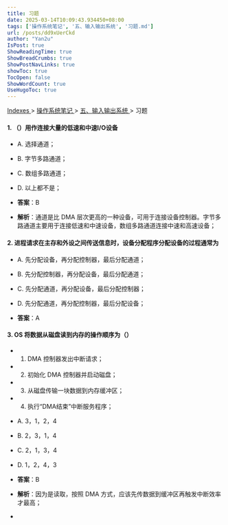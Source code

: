 ```yaml
---
title: 习题
date: 2025-03-14T10:09:43.934450+08:00
tags: ['操作系统笔记', '五、输入输出系统', '习题.md']
url: /posts/dd9xUerCkd
author: "Yan2u"
IsPost: true
ShowReadingTime: true
ShowBreadCrumbs: true
ShowPostNavLinks: true
showToc: true
TocOpen: false
ShowWordCount: true
UseHugoToc: true
---
```


<a href="/notes408/chapters_index"> Indexes </a> > <a href="/notes408/indexes/xhyFtgS9zn"> 操作系统笔记 </a> > <a href="/notes408/indexes/YsUkGmiF4i"> 五、输入输出系统 </a> > 习题

#### 1. （）用作连接大量的低速和中速I/O设备

- A. 选择通道；

- B. 字节多路通道；

- C. 数组多路通道；

- D. 以上都不是；

- **答案**：B

- **解析**：通道是比 DMA 层次更高的一种设备，可用于连接设备控制器。字节多路通道主要用于连接低速和中速设备，数组多路通道连接中速和高速设备；

#### 2. 进程请求在主存和外设之间传送信息时，设备分配程序分配设备的过程通常为

- A. 先分配设备，再分配控制器，最后分配通道；

- B. 先分配控制器，再分配设备，最后分配通道；

- C. 先分配通道，再分配设备，最后分配控制器；

- D. 先分配通道，再分配控制器，最后分配设备；

- **答案**：A

#### 3. OS 将数据从磁盘读到内存的操作顺序为（）

- 1. DMA 控制器发出中断请求；

- 2. 初始化 DMA 控制器并启动磁盘；

- 3. 从磁盘传输一块数据到内存缓冲区；

- 4. 执行“DMA结束”中断服务程序；

- A. 3，1，2，4

- B. 2，3，1，4

- C.  2，1，3，4

- D.  1，2，4，3

- **答案**：B

- **解析**：因为是读取，按照 DMA 方式，应该先传数据到缓冲区再触发中断效率才最高；

- 

